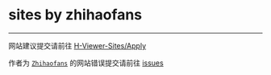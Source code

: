 # sites by zhihaofans
------
网站建议提交请前往 [H-Viewer-Sites/Apply](https://github.com/H-Viewer-Sites/Apply/issues/new)

作者为 [`Zhihaofans`](https://github.com/zhihaofans) 的网站错误提交请前往 [issues](https://github.com/H-Viewer-Sites/zhihaofans/issues)

